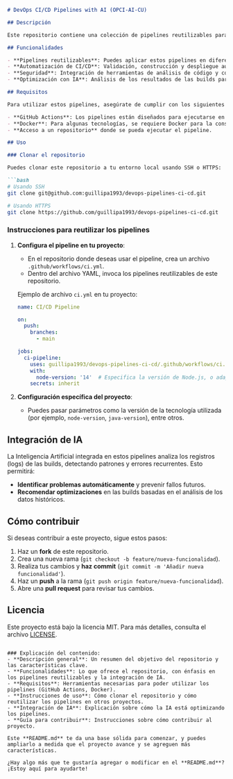 ```markdown
# DevOps CI/CD Pipelines with AI (OPCI-AI-CU)

## Descripción

Este repositorio contiene una colección de pipelines reutilizables para automatizar procesos de **Integración Continua (CI)** y **Despliegue Continuo (CD)**, optimizados con **Inteligencia Artificial (IA)**. El proyecto tiene como objetivo mejorar la eficiencia y seguridad en el desarrollo y despliegue de software, proporcionando una plataforma que los desarrolladores puedan usar para validar, construir y desplegar sus proyectos de manera rápida y segura. Además, la integración de IA permitirá analizar las builds, identificar fallos y sugerir mejoras.

## Funcionalidades

- **Pipelines reutilizables**: Puedes aplicar estos pipelines en diferentes proyectos seleccionando la tecnología deseada.
- **Automatización de CI/CD**: Validación, construcción y despliegue automatizados para proyectos con diferentes tecnologías (Node.js, Java, Python, etc.).
- **Seguridad**: Integración de herramientas de análisis de código y control de calidad.
- **Optimización con IA**: Análisis de los resultados de las builds para mejorar la eficiencia, identificar errores recurrentes y sugerir optimizaciones.

## Requisitos

Para utilizar estos pipelines, asegúrate de cumplir con los siguientes requisitos:

- **GitHub Actions**: Los pipelines están diseñados para ejecutarse en GitHub Actions.
- **Docker**: Para algunas tecnologías, se requiere Docker para la construcción de imágenes.
- **Acceso a un repositorio** donde se pueda ejecutar el pipeline.

## Uso

### Clonar el repositorio

Puedes clonar este repositorio a tu entorno local usando SSH o HTTPS:

```bash
# Usando SSH
git clone git@github.com:guillipa1993/devops-pipelines-ci-cd.git

# Usando HTTPS
git clone https://github.com/guillipa1993/devops-pipelines-ci-cd.git
```

### Instrucciones para reutilizar los pipelines

1. **Configura el pipeline en tu proyecto**:
   - En el repositorio donde deseas usar el pipeline, crea un archivo `.github/workflows/ci.yml`.
   - Dentro del archivo YAML, invoca los pipelines reutilizables de este repositorio.

   Ejemplo de archivo `ci.yml` en tu proyecto:
   ```yaml
   name: CI/CD Pipeline

   on:
     push:
       branches:
         - main

   jobs:
     ci-pipeline:
       uses: guillipa1993/devops-pipelines-ci-cd/.github/workflows/ci.yml@main
       with:
         node-version: '14'  # Especifica la versión de Node.js, o adapta según la tecnología
       secrets: inherit
   ```

2. **Configuración específica del proyecto**:
   - Puedes pasar parámetros como la versión de la tecnología utilizada (por ejemplo, `node-version`, `java-version`), entre otros.

## Integración de IA

La Inteligencia Artificial integrada en estos pipelines analiza los registros (logs) de las builds, detectando patrones y errores recurrentes. Esto permitirá:

- **Identificar problemas automáticamente** y prevenir fallos futuros.
- **Recomendar optimizaciones** en las builds basadas en el análisis de los datos históricos.

## Cómo contribuir

Si deseas contribuir a este proyecto, sigue estos pasos:

1. Haz un **fork** de este repositorio.
2. Crea una nueva rama (`git checkout -b feature/nueva-funcionalidad`).
3. Realiza tus cambios y **haz commit** (`git commit -m 'Añadir nueva funcionalidad'`).
4. Haz un **push** a la rama (`git push origin feature/nueva-funcionalidad`).
5. Abre una **pull request** para revisar tus cambios.

## Licencia

Este proyecto está bajo la licencia MIT. Para más detalles, consulta el archivo [LICENSE](LICENSE).

```

### Explicación del contenido:
- **Descripción general**: Un resumen del objetivo del repositorio y las características clave.
- **Funcionalidades**: Lo que ofrece el repositorio, con énfasis en los pipelines reutilizables y la integración de IA.
- **Requisitos**: Herramientas necesarias para poder utilizar los pipelines (GitHub Actions, Docker).
- **Instrucciones de uso**: Cómo clonar el repositorio y cómo reutilizar los pipelines en otros proyectos.
- **Integración de IA**: Explicación sobre cómo la IA está optimizando los pipelines.
- **Guía para contribuir**: Instrucciones sobre cómo contribuir al proyecto.

Este **README.md** te da una base sólida para comenzar, y puedes ampliarlo a medida que el proyecto avance y se agreguen más características.

¿Hay algo más que te gustaría agregar o modificar en el **README.md**? ¡Estoy aquí para ayudarte!
